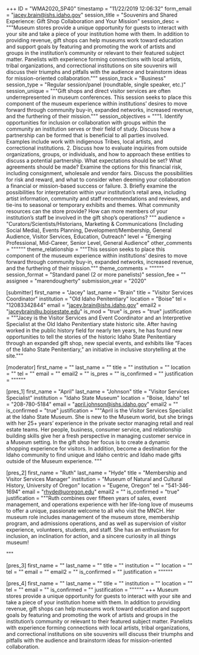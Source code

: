 +++
ID = "WMA2020_SP40"
timestamp = "11/22/2019 12:06:32"
form_email = "jacey.brain@ishs.idaho.gov"
session_title = "Souvenirs and Shared Experience: Gift Shop Collaboration and Your Mission"
session_desc = """Museum stores provide a unique opportunity for guests to interact with your site and take a piece of your institution home with them. In addition to providing revenue, gift shops can help museums work toward education and support goals by featuring and promoting the work of artists and groups in the institution’s community or relevant to their featured subject matter. Panelists with experience forming connections with local artists, tribal organizations, and correctional institutions on site souvenirs will discuss their triumphs and pitfalls with the audience and brainstorm ideas for mission-oriented collaboration."""
session_track = "Business"
session_type = "Regular session/panel (roundtable, single speaker, etc.)"
session_unique = """Gift shops and direct visitor services are often underrepresented in museum conferences. This session seeks to place this component of the museum experience within institutions’ desires to move forward through community buy-in, expanded networks, increased revenue, and the furthering of their mission."""
session_objectives = """1. Identify opportunities for inclusion or collaboration with groups within the community an institution serves or their field of study. Discuss how a partnership can be formed that is beneficial to all parties involved. Examples include work with indigenous Tribes, local artists, and correctional institutions.
2. Discuss how to evaluate inquiries from outside organizations, groups, or individuals, and how to approach these entities to discuss a potential partnership. What expectations should be set? What agreements should be made? Examine the options for this financial risk, including consignment, wholesale and vendor fairs. Discuss the possibilities for risk and reward, and what to consider when deeming your collaboration a financial or mission-based success or failure.
3. Briefly examine the possibilities for interpretation within your institution’s retail area, including artist information, community and staff recommendations and reviews, and tie-ins to seasonal or temporary exhibits and themes. What community resources can the store provide? How can more members of your institution’s staff be involved in the gift shop’s operations?
"""
audience = "Curators/Scientists/Historians, Marketing & Communications (Including Social Media), Events Planning, Development/Membership, General Audience, Visitor Services, Education, Outreach"
level = "Emerging Professional, Mid-Career, Senior Level, General Audience"
other_comments = """"""
theme_relationship = """This session seeks to place this component of the museum experience within institutions’ desires to move forward through community buy-in, expanded networks, increased revenue, and the furthering of their mission."""
theme_comments = """"""
session_format = "Standard panel (2 or more panelists)"
session_fee = ""
assignee = "marendougherty"
submission_year = "2020"

[submitter]
first_name = "Jacey"
last_name = "Brain"
title = "Visitor Services Coordinator"
institution = "Old Idaho Penitentiary"
location = "Boise"
tel = "12083342844"
email = "jacey.brain@ishs.idaho.gov"
email2 = "jaceybrain@u.boisestate.edu"
is_mod = "true"
is_pres = "true"
justification = """Jacey is the Visitor Services and Event Coordinator and an Interpretive Specialist at the Old Idaho Penitentiary state historic site. After having worked in the public history field for nearly ten years, he has found new opportunities to tell the stories of the historic Idaho State Penitentiary through an expanded gift shop, new special events, and exhibits like “Faces of the Idaho State Penitentiary,” an initiative in inclusive storytelling at the site."""

[moderator]
first_name = ""
last_name = ""
title = ""
institution = ""
location = ""
tel = ""
email = ""
email2 = ""
is_pres = ""
is_confirmed = ""
justification = """"""

[pres_1]
first_name = "April"
last_name = "Johnson"
title = "Visitor Services Specialist"
institution = "Idaho State Museum"
location = "Boise, Idaho"
tel = "208-780-5184"
email = "april.johnson@ishs.idaho.gov"
email2 = ""
is_confirmed = "true"
justification = """April is the Visitor Services Specialist at the Idaho State Museum. She is new to the Museum world, but she brings with her 25+ years’ experience in the private sector managing retail and real estate teams. Her people, business, consumer service, and relationship building skills give her a fresh perspective in managing customer service in a Museum setting.  In the gift shop her focus is to create a dynamic shopping experience for visitors.  In addition, become a destination for the Idaho community to find unique and Idaho centric and Idaho made gifts outside of the Museum experience. """

[pres_2]
first_name = "Ruth"
last_name = "Hyde"
title = "Membership and Visitor Services Manager"
institution = "Museum of Natural and Cultural History, University of Oregon"
location = "Eugene, Oregon"
tel = "541-346-1694"
email = "rhyde@uoregon.edu"
email2 = ""
is_confirmed = "true"
justification = """Ruth combines over fifteen years of sales, event management, and operations experience with her life-long love of museums to offer a unique, passionate welcome to all who visit the MNCH. Her museum role includes management of the museum store, membership program, and admissions operations, and as well as supervision of visitor experience, volunteers, students, and staff. She has an enthusiasm for inclusion, an inclination for action, and a sincere curiosity in all things museum!

"""

[pres_3]
first_name = ""
last_name = ""
title = ""
institution = ""
location = ""
tel = ""
email = ""
email2 = ""
is_confirmed = ""
justification = """"""

[pres_4]
first_name = ""
last_name = ""
title = ""
institution = ""
location = ""
tel = ""
email = ""
is_confirmed = ""
justification = """"""
+++
Museum stores provide a unique opportunity for guests to interact with your site and take a piece of your institution home with them. In addition to providing revenue, gift shops can help museums work toward education and support goals by featuring and promoting the work of artists and groups in the institution’s community or relevant to their featured subject matter. Panelists with experience forming connections with local artists, tribal organizations, and correctional institutions on site souvenirs will discuss their triumphs and pitfalls with the audience and brainstorm ideas for mission-oriented collaboration.